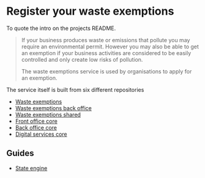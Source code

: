 # Register your waste exemptions

To quote the intro on the projects README.

> If your business produces waste or emissions that pollute you may require an environmental permit. However you may also be able to get an exemption if your business activities are considered to be easily controlled and only create low risks of pollution.
>
> The waste exemptions service is used by organisations to apply for an exemption.

The service itself is built from six different repositories

- [Waste exemptions](https://github.com/EnvironmentAgency/waste-exemptions)
- [Waste exemptions back office](https://github.com/EnvironmentAgency/waste-exemptions-back-office)
- [Waste exemptions shared](https://github.com/EnvironmentAgency/waste-exemptions-shared)
- [Front office core](https://github.com/EnvironmentAgency/front-office-core)
- [Back office core](https://github.com/EnvironmentAgency/back-office-core)
- [Digital services core](https://github.com/EnvironmentAgency/digital-services-core)

## Guides

- [State engine](/services/wex/state-engine)
